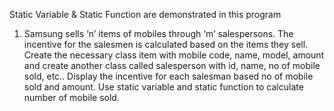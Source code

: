 Static Variable & Static Function are demonstrated in this program

1. Samsung sells ‘n’ items of mobiles through ‘m’ salespersons. 
   The incentive for the salesmen is calculated based on the items they sell. 
   Create the necessary class item with mobile code, name, model, amount and create another class called salesperson with id, name, no of mobile sold, etc.. 
   Display the incentive for each salesman based no of mobile sold and amount. 
   Use static variable and static function to calculate number of mobile sold.
